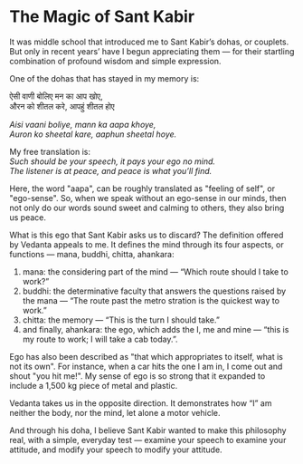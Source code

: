 # The Magic of Sant Kabir
It was middle school that introduced me to Sant Kabir’s dohas, or couplets. But only in recent years’ have I begun appreciating them — for their startling combination of profound wisdom and simple expression.

One of the dohas that has stayed in my memory is:

ऐसी वाणी बोलिए मन का आप खोए,  
औरन को शीतल करे, आपहुं शीतल होए

_Aisi vaani boliye, mann ka aapa khoye,  
Auron ko sheetal kare, aaphun sheetal hoye._

My free translation is:  
_Such should be your speech, it pays your ego no mind.  
The listener is at peace, and peace is what you’ll find._

Here, the word "aapa", can be roughly translated as "feeling of self", or "ego-sense". So, when we speak without an ego-sense in our minds, then not only do our words sound sweet and calming to others, they also bring us peace.

What is this ego that Sant Kabir asks us to discard? The definition offered by Vedanta appeals to me. It defines the mind through its four aspects, or functions — mana, buddhi, chitta, ahankara:
1. mana: the considering part of the mind — “Which route should I take to work?”
2. buddhi: the determinative faculty that answers the questions raised by the mana — “The route past the metro stration is the quickest way to work.”
3. chitta: the memory — “This is the turn I should take.”
4. and finally, ahankara: the ego, which adds the I, me and mine — “this is my route to work; I will take a cab today.”.

Ego has also been described as "that which appropriates to itself, what is not its own". For instance, when a car hits the one I am in, I come out and shout "you hit me!". My sense of ego is so strong that it expanded to include a 1,500 kg piece of metal and plastic.

Vedanta takes us in the opposite direction. It demonstrates how “I” am neither the body, nor the mind, let alone a motor vehicle.

And through his doha, I believe Sant Kabir wanted to make this philosophy real, with a simple, everyday test — examine your speech to examine your attitude, and modify your speech to modify your attitude.
